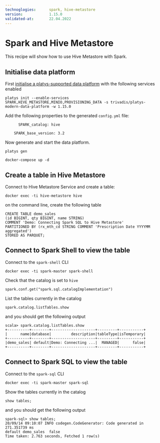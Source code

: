 ```yaml
---
technoglogies:    	spark, hive-metastore
version:			1.15.0
validated-at:		22.04.2022
---
```



# Spark and Hive Metastore

This recipe will show how to use Hive Metastore with Spark.

## Initialise data platform

First [initialise a platys-supported data platform](../documentation/getting-started.md) with the following services enabled

```
platys init --enable-services SPARK,HIVE_METASTORE,MINIO,PROVISIONING_DATA -s trivadis/platys-modern-data-platform -w 1.15.0
```

Add the following properties to the generated `config.yml` file:

```
	  SPARK_catalog: hive

    SPARK_base_version: 3.2
```

Now generate and start the data platform.

```
platys gen

docker-compose up -d
```

## Create a table in Hive Metastore

Connect to Hive Metastore Service and create a table:

```
docker exec -ti hive-metastore hive
```

on the command line, create the following table

```
CREATE TABLE demo_sales
(id BIGINT, qty BIGINT, name STRING)
COMMENT 'Demo: Connecting Spark SQL to Hive Metastore'
PARTITIONED BY (rx_mth_cd STRING COMMENT 'Prescription Date YYYYMM aggregated')
STORED AS PARQUET;
```

## Connect to Spark Shell to view the table

Connect to the `spark-shell` CLI

```
docker exec -ti spark-master spark-shell
```

Check that the catalog is set to `hive`

```
spark.conf.get("spark.sql.catalogImplementation")
```

List the tables currently in the catalog

```
spark.catalog.listTables.show
```

and you should get the following output

```
scala> spark.catalog.listTables.show
+----------+--------+--------------------+---------+-----------+
|      name|database|         description|tableType|isTemporary|
+----------+--------+--------------------+---------+-----------+
|demo_sales| default|Demo: Connecting ...|  MANAGED|      false|
+----------+--------+--------------------+---------+-----------+
```


## Connect to Spark SQL to view the table

Connect to the `spark-sql` CLI

```
docker exec -ti spark-master spark-sql
```

Show the tables currently in the catalog

```
show tables;
```

and you should get the following output

```
spark-sql> show tables;
20/09/14 09:10:07 INFO codegen.CodeGenerator: Code generated in 271.351739 ms
default	demo_sales	false
Time taken: 2.763 seconds, Fetched 1 row(s)
```
